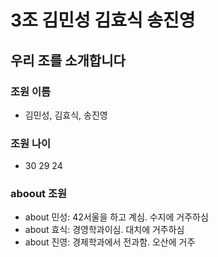 # 3조	김민성	김효식	송진영

## 우리 조를 소개합니다

### 조원 이름
- 김민성, 김효식, 송진영
### 조원 나이
- 30 29 24
### aboout 조원
- about 민성: 42서울을 하고 계심. 수지에 거주하심
- about 효식: 경영학과이심. 대치에 거주하심
- about 진영: 경제학과에서 전과함. 오산에 거주

